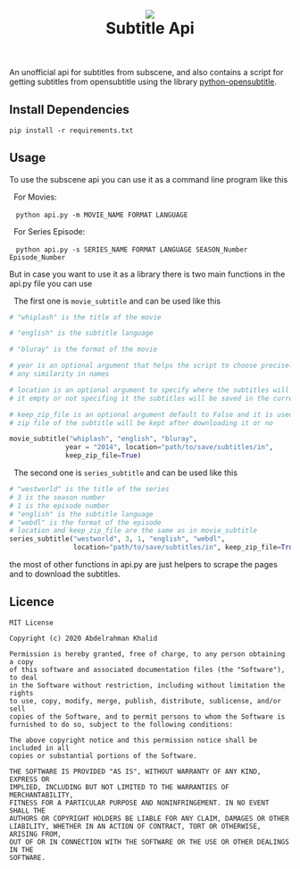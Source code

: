 <h1 align="center">
  <br>
  <img src="https://diymediahome.org/wp-content/uploads/Closed_Caption_Subtitles_logo.png">
  <br>
  Subtitle Api
  <br>
  <br>
</h1>

An unofficial api for subtitles from subscene, and also contains a script for getting subtitles from opensubtitle
using the library [python-opensubtitle](https://github.com/agonzalezro/python-opensubtitles).

## Install Dependencies

<code>pip install -r requirements.txt</code>

## Usage

To use the subscene api you can use it as a command line program like this

&nbsp; For Movies:

&nbsp;&nbsp; <code>python api.py -m MOVIE_NAME FORMAT LANGUAGE</code>

&nbsp; For Series Episode:

&nbsp;&nbsp; <code>python api.py -s SERIES_NAME FORMAT LANGUAGE SEASON_Number Episode_Number</code>

But in case you want to use it as a library there is two main functions in the api.py file you can use

&nbsp; The first one is <code>movie_subtitle</code> and can be used like this

```py
# "whiplash" is the title of the movie

# "english" is the subtitle language

# "bluray" is the format of the movie

# year is an optional argument that helps the script to choose precisely the movie if there was
# any similarity in names

# location is an optional argument to specify where the subtitles will be saved and when leaving
# it empty or not specifing it the subtitles will be saved in the current directory

# keep_zip_file is an optional argument default to False and it is used to determine if the downloaded
# zip file of the subtitle will be kept after downloading it or no

movie_subtitle("whiplash", "english", "bluray",
              year = "2014", location="path/to/save/subtitles/in",
              keep_zip_file=True)
```

&nbsp; The second one is <code>series_subtitle</code> and can be used like this

```py
# "westworld" is the title of the series
# 3 is the season number
# 1 is the episode number
# "english" is the subtitle language
# "webdl" is the format of the episode
# location and keep_zip_file are the same as in movie_subtitle
series_subtitle("westworld", 3, 1, "english", "webdl",
                location="path/to/save/subtitles/in", keep_zip_file=True)
```

the most of other functions in api.py are just helpers to scrape the pages and to download the subtitles.

## Licence

```
MIT License

Copyright (c) 2020 Abdelrahman Khalid

Permission is hereby granted, free of charge, to any person obtaining a copy
of this software and associated documentation files (the "Software"), to deal
in the Software without restriction, including without limitation the rights
to use, copy, modify, merge, publish, distribute, sublicense, and/or sell
copies of the Software, and to permit persons to whom the Software is
furnished to do so, subject to the following conditions:

The above copyright notice and this permission notice shall be included in all
copies or substantial portions of the Software.

THE SOFTWARE IS PROVIDED "AS IS", WITHOUT WARRANTY OF ANY KIND, EXPRESS OR
IMPLIED, INCLUDING BUT NOT LIMITED TO THE WARRANTIES OF MERCHANTABILITY,
FITNESS FOR A PARTICULAR PURPOSE AND NONINFRINGEMENT. IN NO EVENT SHALL THE
AUTHORS OR COPYRIGHT HOLDERS BE LIABLE FOR ANY CLAIM, DAMAGES OR OTHER
LIABILITY, WHETHER IN AN ACTION OF CONTRACT, TORT OR OTHERWISE, ARISING FROM,
OUT OF OR IN CONNECTION WITH THE SOFTWARE OR THE USE OR OTHER DEALINGS IN THE
SOFTWARE.
```